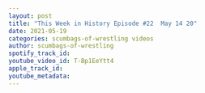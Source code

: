 ```yaml
---
layout: post
title: "This Week in History Episode #22  May 14 20"
date: 2021-05-19
categories: scumbags-of-wrestling videos
author: scumbags-of-wrestling
spotify_track_id: 
youtube_video_id: T-Bp1EeYtt4
apple_track_id: 
youtube_metadata: 
---
```

